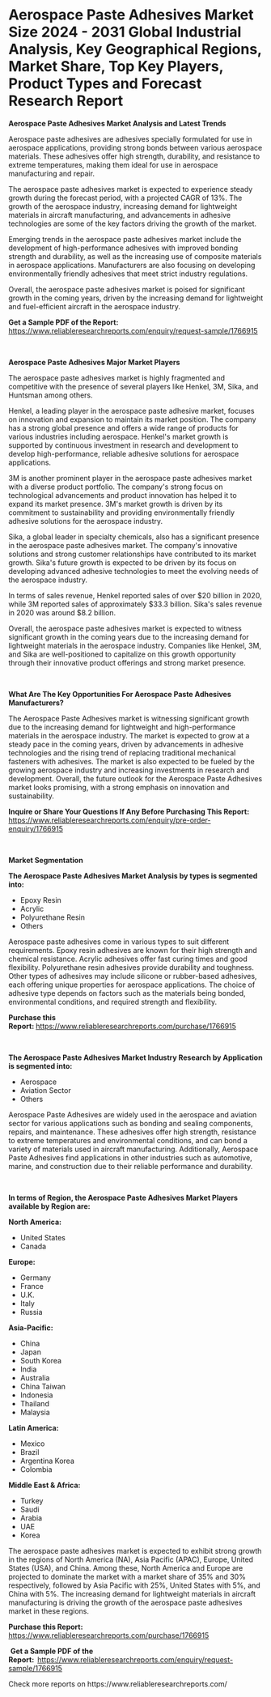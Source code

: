 <p><h1>Aerospace Paste Adhesives Market Size 2024 - 2031 Global Industrial Analysis, Key Geographical Regions, Market Share, Top Key Players, Product Types and Forecast Research Report</h1></p><p><strong>Aerospace Paste Adhesives Market Analysis and Latest Trends</strong></p>
<p><p>Aerospace paste adhesives are adhesives specially formulated for use in aerospace applications, providing strong bonds between various aerospace materials. These adhesives offer high strength, durability, and resistance to extreme temperatures, making them ideal for use in aerospace manufacturing and repair. </p><p>The aerospace paste adhesives market is expected to experience steady growth during the forecast period, with a projected CAGR of 13%. The growth of the aerospace industry, increasing demand for lightweight materials in aircraft manufacturing, and advancements in adhesive technologies are some of the key factors driving the growth of the market.</p><p>Emerging trends in the aerospace paste adhesives market include the development of high-performance adhesives with improved bonding strength and durability, as well as the increasing use of composite materials in aerospace applications. Manufacturers are also focusing on developing environmentally friendly adhesives that meet strict industry regulations.</p><p>Overall, the aerospace paste adhesives market is poised for significant growth in the coming years, driven by the increasing demand for lightweight and fuel-efficient aircraft in the aerospace industry.</p></p>
<p><strong>Get a Sample PDF of the Report:&nbsp;</strong> <a href="https://www.reliableresearchreports.com/enquiry/request-sample/1766915">https://www.reliableresearchreports.com/enquiry/request-sample/1766915</a></p>
<p>&nbsp;</p>
<p><strong>Aerospace Paste Adhesives Major Market Players</strong></p>
<p><p>The aerospace paste adhesives market is highly fragmented and competitive with the presence of several players like Henkel, 3M, Sika, and Huntsman among others. </p><p>Henkel, a leading player in the aerospace paste adhesive market, focuses on innovation and expansion to maintain its market position. The company has a strong global presence and offers a wide range of products for various industries including aerospace. Henkel's market growth is supported by continuous investment in research and development to develop high-performance, reliable adhesive solutions for aerospace applications.</p><p>3M is another prominent player in the aerospace paste adhesives market with a diverse product portfolio. The company's strong focus on technological advancements and product innovation has helped it to expand its market presence. 3M's market growth is driven by its commitment to sustainability and providing environmentally friendly adhesive solutions for the aerospace industry.</p><p>Sika, a global leader in specialty chemicals, also has a significant presence in the aerospace paste adhesives market. The company's innovative solutions and strong customer relationships have contributed to its market growth. Sika's future growth is expected to be driven by its focus on developing advanced adhesive technologies to meet the evolving needs of the aerospace industry.</p><p>In terms of sales revenue, Henkel reported sales of over $20 billion in 2020, while 3M reported sales of approximately $33.3 billion. Sika's sales revenue in 2020 was around $8.2 billion.</p><p>Overall, the aerospace paste adhesives market is expected to witness significant growth in the coming years due to the increasing demand for lightweight materials in the aerospace industry. Companies like Henkel, 3M, and Sika are well-positioned to capitalize on this growth opportunity through their innovative product offerings and strong market presence.</p></p>
<p>&nbsp;</p>
<p><strong>What Are The Key Opportunities For Aerospace Paste Adhesives Manufacturers?</strong></p>
<p><p>The Aerospace Paste Adhesives market is witnessing significant growth due to the increasing demand for lightweight and high-performance materials in the aerospace industry. The market is expected to grow at a steady pace in the coming years, driven by advancements in adhesive technologies and the rising trend of replacing traditional mechanical fasteners with adhesives. The market is also expected to be fueled by the growing aerospace industry and increasing investments in research and development. Overall, the future outlook for the Aerospace Paste Adhesives market looks promising, with a strong emphasis on innovation and sustainability.</p></p>
<p><strong>Inquire or Share Your Questions If Any Before Purchasing This Report:</strong> <a href="https://www.reliableresearchreports.com/enquiry/pre-order-enquiry/1766915">https://www.reliableresearchreports.com/enquiry/pre-order-enquiry/1766915</a></p>
<p>&nbsp;</p>
<p><strong>Market Segmentation</strong></p>
<p><strong>The Aerospace Paste Adhesives Market Analysis by types is segmented into:</strong></p>
<p><ul><li>Epoxy Resin</li><li>Acrylic</li><li>Polyurethane Resin</li><li>Others</li></ul></p>
<p><p>Aerospace paste adhesives come in various types to suit different requirements. Epoxy resin adhesives are known for their high strength and chemical resistance. Acrylic adhesives offer fast curing times and good flexibility. Polyurethane resin adhesives provide durability and toughness. Other types of adhesives may include silicone or rubber-based adhesives, each offering unique properties for aerospace applications. The choice of adhesive type depends on factors such as the materials being bonded, environmental conditions, and required strength and flexibility.</p></p>
<p><strong>Purchase this Report:&nbsp;</strong><a href="https://www.reliableresearchreports.com/purchase/1766915">https://www.reliableresearchreports.com/purchase/1766915</a></p>
<p>&nbsp;</p>
<p><strong>The Aerospace Paste Adhesives Market Industry Research by Application is segmented into:</strong></p>
<p><ul><li>Aerospace</li><li>Aviation Sector</li><li>Others</li></ul></p>
<p><p>Aerospace Paste Adhesives are widely used in the aerospace and aviation sector for various applications such as bonding and sealing components, repairs, and maintenance. These adhesives offer high strength, resistance to extreme temperatures and environmental conditions, and can bond a variety of materials used in aircraft manufacturing. Additionally, Aerospace Paste Adhesives find applications in other industries such as automotive, marine, and construction due to their reliable performance and durability.</p></p>
<p>&nbsp;</p>
<p><strong>In terms of Region, the Aerospace Paste Adhesives Market Players available by Region are:</strong></p>
<p>
    <p> <strong> North America: </strong>
        <ul>
            <li>United States</li>
            <li>Canada</li>
        </ul>
        </p> 
    <p> <strong> Europe: </strong>
        <ul>
            <li>Germany</li>
            <li>France</li>
            <li>U.K.</li>
            <li>Italy</li>
            <li>Russia</li>
        </ul>
        </p> 
    <p> <strong> Asia-Pacific: </strong>
        <ul>
            <li>China</li>
            <li>Japan</li>
            <li>South Korea</li>
            <li>India</li>
            <li>Australia</li>
            <li>China Taiwan</li>
            <li>Indonesia</li>
            <li>Thailand</li>
            <li>Malaysia</li>
        </ul>
        </p> 
    <p> <strong> Latin America: </strong>
        <ul>
            <li>Mexico</li>
            <li>Brazil</li>
            <li>Argentina Korea</li>
            <li>Colombia</li>
        </ul>
        </p> 
    <p> <strong> Middle East & Africa: </strong>
        <ul>
            <li>Turkey</li>
            <li>Saudi</li>
            <li>Arabia</li>
            <li>UAE</li>
            <li>Korea</li>
        </ul>
    </p>
    </p>
<p><p>The aerospace paste adhesives market is expected to exhibit strong growth in the regions of North America (NA), Asia Pacific (APAC), Europe, United States (USA), and China. Among these, North America and Europe are projected to dominate the market with a market share of 35% and 30% respectively, followed by Asia Pacific with 25%, United States with 5%, and China with 5%. The increasing demand for lightweight materials in aircraft manufacturing is driving the growth of the aerospace paste adhesives market in these regions.</p></p>
<p><strong>Purchase this Report: </strong><a href="https://www.reliableresearchreports.com/purchase/1766915">https://www.reliableresearchreports.com/purchase/1766915</a></p>
<p>&nbsp;<strong>Get a Sample PDF of the Report:&nbsp;&nbsp;</strong><a href="https://www.reliableresearchreports.com/enquiry/request-sample/1766915">https://www.reliableresearchreports.com/enquiry/request-sample/1766915</a></p>
<p><strong></strong></p>
<p>Check more reports on https://www.reliableresearchreports.com/</p>